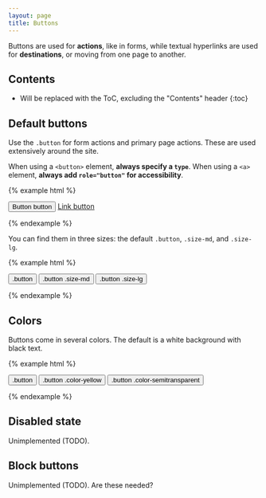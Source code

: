 ```yaml
---
layout: page
title: Buttons
---
```


Buttons are used for **actions**, like in forms, while textual hyperlinks are used for **destinations**, or moving from one page to another.

## Contents

* Will be replaced with the ToC, excluding the "Contents" header
{:toc}

## Default buttons

Use the `.button` for form actions and primary page actions. These are used extensively around the site.

When using a `<button>` element, **always specify a `type`**. When using a `<a>` element, **always add `role="button"` for accessibility**.

{% example html %}
<p class="button-example">
  <button class="button" type="button">Button button</button>
  <a class="button" href="#" role="button">Link button</a>
</p>
{% endexample %}

You can find them in three sizes: the default `.button`, `.size-md`, and  `.size-lg`.

{% example html %}
<p class="button-example">
  <button class="button" type="button">.button</button>
  <button class="button size-md" type="button">.button .size-md</button>
  <button class="button size-lg" type="button">.button .size-lg</button>
</p>
{% endexample %}

## Colors

Buttons come in several colors. The default is a white background with black text.

{% example html %}
<p class="button-example">
  <button class="button" type="button">.button</button>
  <button class="button color-yellow" type="button">.button .color-yellow</button>
  <button class="button color-semitransparent" type="button">.button .color-semitransparent</button>
</p>
{% endexample %}

## Disabled state

Unimplemented (TODO).

## Block buttons

Unimplemented (TODO). Are these needed?
